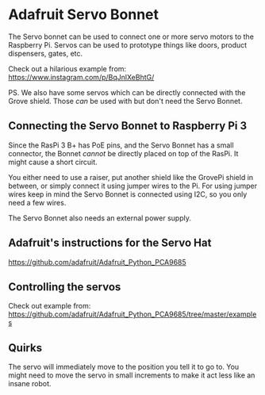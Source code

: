 # Adafruit Servo Bonnet

The Servo bonnet can be used to connect one or more servo motors to the Raspberry Pi. Servos can be used to prototype things like doors, product dispensers, gates, etc.

Check out a hilarious example from: https://www.instagram.com/p/BqJnlXeBhtG/ 

PS. We also have some servos which can be directly connected with the Grove shield. Those *can* be used with but don't need the Servo Bonnet.

## Connecting the Servo Bonnet to Raspberry Pi 3

Since the RasPi 3 B+ has PoE pins, and the Servo Bonnet has a small connector, the Bonnet *cannot* be directly placed on top of the RasPi. It might cause a short circuit. 

You either need to use a raiser, put another shield like the GrovePi shield in between, or simply connect it using jumper wires to the Pi. For using jumper wires keep in mind the Servo Bonnet is connected using I2C, so you only need a few wires.

The Servo Bonnet also needs an external power supply.

## Adafruit's instructions for the Servo Hat

https://github.com/adafruit/Adafruit_Python_PCA9685

## Controlling the servos

Check out example from:
https://github.com/adafruit/Adafruit_Python_PCA9685/tree/master/examples

## Quirks

The servo will immediately move to the position you tell it to go to. You might need to move the servo in small increments to make it act less like an insane robot.

